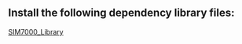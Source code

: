 
## Install the following dependency library files:
[SIM7000_Library](https://github.com/lewisxhe/SIM7000_Library.git)
